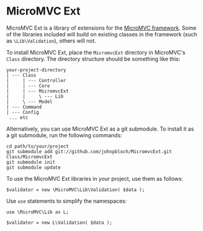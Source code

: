 MicroMVC Ext
============

MicroMVC Ext is a library of extensions for the [MicroMVC framework](https://github.com/Xeoncross/micromvc). Some of the libraries included will build on existing classes in the framework (such as `\Lib\Validation`), others will not.

To install MicroMVC Ext, place the `MicromvcExt` directory in MicroMVC's `Class` directory. The directory structure should be something like this:

```
your-project-directory
| --- Class
|     | --- Controller
|     | --- Core
|     | --- MicromvcExt
|     |     \ --- Lib
|     \ --- Model
| --- Command
| --- Config
 ... etc
 ```

 Alternatively, you can use MicroMVC Ext as a git submodule. To install it as a git submodule, run the following commands:

 ```
 cd path/to/your/project
 git submodule add git://github.com/johnpbloch/MicromvcExt.git Class/MicromvcExt
 git submodule init
 git submodule update
 ```

 To use the MicroMVC Ext libraries in your project, use them as follows:

 ```
 $validator = new \MicroMVC\Lib\Validation( $data );
 ```

 Use `use` statements to simplify the namespaces:

 ```
 use \MicroMVC\Lib as L;

 $validator = new L\Validation( $data );
 ```
